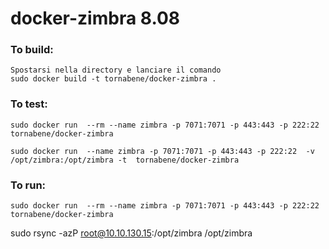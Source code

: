 docker-zimbra 8.08
=============

### To build:

	Spostarsi nella directory e lanciare il comando
    sudo docker build -t tornabene/docker-zimbra .
### To test:
	sudo docker run  --rm --name zimbra -p 7071:7071 -p 443:443 -p 222:22   tornabene/docker-zimbra

    sudo docker run  --name zimbra -p 7071:7071 -p 443:443 -p 222:22  -v /opt/zimbra:/opt/zimbra -t  tornabene/docker-zimbra

### To run:
    sudo docker run  --rm --name zimbra -p 7071:7071 -p 443:443 -p 222:22   tornabene/docker-zimbra

 
 

 sudo rsync -azP  root@10.10.130.15:/opt/zimbra /opt/zimbra
